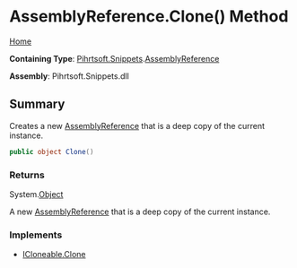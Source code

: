 # AssemblyReference\.Clone\(\) Method

[Home](../../../../README.md)

**Containing Type**: [Pihrtsoft.Snippets](../../README.md)\.[AssemblyReference](../README.md)

**Assembly**: Pihrtsoft\.Snippets\.dll

## Summary

Creates a new [AssemblyReference](../README.md) that is a deep copy of the current instance\.

```csharp
public object Clone()
```

### Returns

System\.[Object](https://docs.microsoft.com/en-us/dotnet/api/system.object)

A new [AssemblyReference](../README.md) that is a deep copy of the current instance\.

### Implements

* [ICloneable.Clone](https://docs.microsoft.com/en-us/dotnet/api/system.icloneable.clone)
